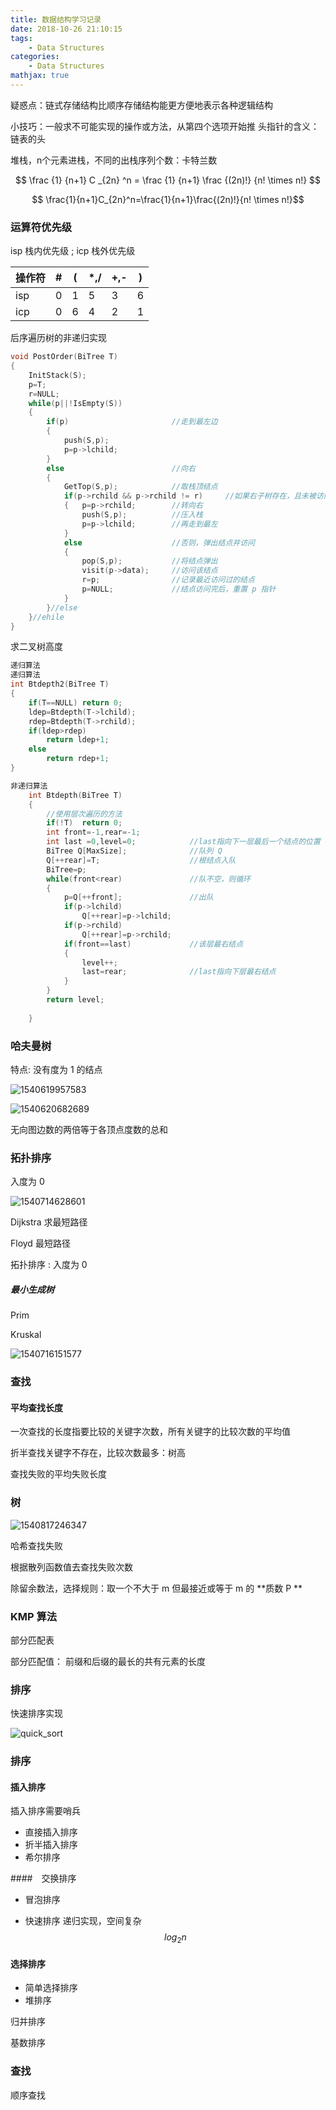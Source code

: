 ```yaml
---
title: 数据结构学习记录
date: 2018-10-26 21:10:15
tags: 
	- Data Structures
categories: 
	- Data Structures
mathjax: true
---
```


疑惑点：链式存储结构比顺序存储结构能更方便地表示各种逻辑结构

小技巧：一般求不可能实现的操作或方法，从第四个选项开始推
头指针的含义：链表的头



堆栈，n个元素进栈，不同的出栈序列个数：卡特兰数 

$$  \frac {1} {n+1} C _{2n} ^n = \frac {1} {n+1} \frac {(2n)!} {n! \times n!} $$

```math
    \frac{1}{n+1}C_{2n}^n=\frac{1}{n+1}\frac{(2n)!}{n! \times n!}
```

### 运算符优先级 
isp 栈内优先级 ;
icp 栈外优先级

| 操作符 | #    | (    | *,/  | +,-  | )    |
| ---- | ---- | ---- | ---- | ---- | ---- |
| isp    | 0    | 1    | 5    | 3    | 6    |
| icp    | 0    | 6    | 4    | 2    | 1    |

后序遍历树的非递归实现
```c
void PostOrder(BiTree T)
{
    InitStack(S);
    p=T;
    r=NULL;
    while(p||!IsEmpty(S))
    {
        if(p)						//走到最左边
        {
            push(S,p);
            p=p->lchild;
        }
        else 						//向右
        {
            GetTop(S,p);			//取栈顶结点
            if(p->rchild && p->rchild != r)		//如果右子树存在，且未被访问过
            {   p=p->rchild;		//转向右
            	push(S,p);			//压入栈
            	p=p->lchild;		//再走到最左
            }
            else					//否则，弹出结点并访问
            {
                pop(S,p);			//将结点弹出
                visit(p->data);		//访问该结点
                r=p;				//记录最近访问过的结点
                p=NULL;				//结点访问完后，重置 p 指针
            }
        }//else
    }//ehile
}

```

求二叉树高度
```c
递归算法
递归算法
int Btdepth2(BiTree T)
{
    if(T==NULL)	return 0;
    ldep=Btdepth(T->lchild);
    rdep=Btdepth(T->rchild);
    if(ldep>rdep)
        return ldep+1;
    else
        return rdep+1;
}
```

```c
非递归算法
    int Btdepth(BiTree T)
    {
        //使用层次遍历的方法
        if(!T)  return 0;
        int front=-1,rear=-1;
    	int last =0,level=0;			//last指向下一层最后一个结点的位置
    	BiTree Q[MaxSize];				//队列 Q
    	Q[++rear]=T;					//根结点入队
    	BiTree=p;
    	while(front<rear)				//队不空，则循环
        {
            p=Q[++front];				//出队
            if(p->lchild)
                Q[++rear]=p->lchild;
            if(p->rchild)
                Q[++rear]=p->rchild;
            if(front==last)				//该层最右结点
            {
                level++;
                last=rear;				//last指向下层最右结点
            }
        }
    	return level;
    	
    }
```



### 哈夫曼树

特点: 没有度为 1 的结点

![1540619957583](./数据结构/1540619957583.png)

![1540620682689](./数据结构/1540620682689.png)

无向图边数的两倍等于各顶点度数的总和

### 拓扑排序

入度为 0



![1540714628601](./数据结构/1540714628601.png)



Dijkstra 求最短路径

Floyd 最短路径

拓扑排序 : 入度为 0 

##### 最小生成树

Prim

Kruskal



![1540716151577](./数据结构/1540716151577.png)

### 查找

#### 平均查找长度

一次查找的长度指要比较的关键字次数，所有关键字的比较次数的平均值

折半查找关键字不存在，比较次数最多：树高

查找失败的平均失败长度



### 树

![1540817246347](./数据结构/1540817246347.png)

哈希查找失败

根据散列函数值去查找失败次数

除留余数法，选择规则：取一个不大于 m 但最接近或等于 m 的 **质数 P **

### KMP 算法

部分匹配表

部分匹配值： 前缀和后缀的最长的共有元素的长度



### 排序

快速排序实现

![quick_sort](./数据结构/DeepinScreenshot_google-chrome_20181031135158.png)

### 排序

#### 插入排序

插入排序需要哨兵

- 直接插入排序
- 折半插入排序
- 希尔排序

####　交换排序

- 冒泡排序

- 快速排序  递归实现，空间复杂
  $$
  log_2 n
  $$


#### 选择排序

- 简单选择排序
- 堆排序

归并排序

基数排序

### 查找

顺序查找

